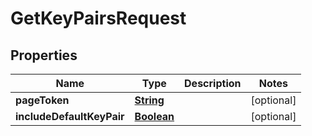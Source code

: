 

# GetKeyPairsRequest


## Properties

| Name | Type | Description | Notes |
|------------ | ------------- | ------------- | -------------|
|**pageToken** | [**String**](String.md) |  |  [optional] |
|**includeDefaultKeyPair** | [**Boolean**](Boolean.md) |  |  [optional] |



